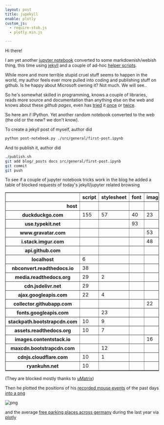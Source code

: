 ```yaml
---
layout: post
title: jupekyll
enable: plotly
custom_js: 
  - require-stub.js
  - plotly.min.js

---
```



Hi there!

I am yet another [jupyter notebook](https://ipython.org/notebook.html) converted to some markdownish/webish thing, this time using [jekyll](https://jekyllrb.com/) and a couple of ad-hoc [helper scripts](https://github.com/defgsus/blog/tree/master/src/nbconv).

While more and more terrible stupid cruel stuff seems to happen in the world, my author feels ever more pulled into coding and publishing stuff on github. Is he happy about Microsoft owning it? Not much. We will see.. 

So he's somewhat skilled in programming, knows a couple of libraries, reads more source and documentation than anything else on the web and knows about these *github pages*, even has [tried](https://defgsus.github.io/afd-chat/) it [once](https://defgsus.github.io/wahl17/) or [twice](https://defgsus.github.io/bm-wahl-18-jena/).

So here am i! IPython. Yet another random notebook converted to the web (the old or the new? we don't know).

To create a jekyll post of myself, author did
```bash
python post-notebook.py ./src/general/first-post.ipynb
```

And to publish it, author did
```bash
./publish.sh
git add blog/_posts docs src/general/first-post.ipynb
git commit 
git push
```

To see if a couple of jupyter notebook tricks work in the blog he added a table of blocked requests of today's jekyll/jupyter related browsing  







<div>
<style scoped>
    .dataframe tbody tr th:only-of-type {
        vertical-align: middle;
    }

    .dataframe tbody tr th {
        vertical-align: top;
    }

    .dataframe thead th {
        text-align: right;
    }
</style>
<table border="1" class="dataframe">
  <thead>
    <tr style="text-align: right;">
      <th></th>
      <th>script</th>
      <th>stylesheet</th>
      <th>font</th>
      <th>image</th>
      <th>ping</th>
      <th>beacon</th>
      <th>other</th>
      <th>main_frame</th>
    </tr>
    <tr>
      <th>host</th>
      <th></th>
      <th></th>
      <th></th>
      <th></th>
      <th></th>
      <th></th>
      <th></th>
      <th></th>
    </tr>
  </thead>
  <tbody>
    <tr>
      <th>duckduckgo.com</th>
      <td>155</td>
      <td>57</td>
      <td>40</td>
      <td>23</td>
      <td></td>
      <td></td>
      <td></td>
      <td></td>
    </tr>
    <tr>
      <th>use.typekit.net</th>
      <td></td>
      <td></td>
      <td>93</td>
      <td></td>
      <td></td>
      <td></td>
      <td></td>
      <td></td>
    </tr>
    <tr>
      <th>www.gravatar.com</th>
      <td></td>
      <td></td>
      <td></td>
      <td>53</td>
      <td></td>
      <td></td>
      <td></td>
      <td></td>
    </tr>
    <tr>
      <th>i.stack.imgur.com</th>
      <td></td>
      <td></td>
      <td></td>
      <td>48</td>
      <td></td>
      <td></td>
      <td></td>
      <td></td>
    </tr>
    <tr>
      <th>api.github.com</th>
      <td></td>
      <td></td>
      <td></td>
      <td></td>
      <td>25</td>
      <td>17</td>
      <td></td>
      <td></td>
    </tr>
    <tr>
      <th>localhost</th>
      <td>6</td>
      <td></td>
      <td></td>
      <td></td>
      <td></td>
      <td></td>
      <td>34</td>
      <td>2</td>
    </tr>
    <tr>
      <th>nbconvert.readthedocs.io</th>
      <td>38</td>
      <td></td>
      <td></td>
      <td></td>
      <td></td>
      <td></td>
      <td></td>
      <td></td>
    </tr>
    <tr>
      <th>media.readthedocs.org</th>
      <td>29</td>
      <td>2</td>
      <td></td>
      <td></td>
      <td></td>
      <td></td>
      <td></td>
      <td></td>
    </tr>
    <tr>
      <th>cdn.jsdelivr.net</th>
      <td>29</td>
      <td></td>
      <td></td>
      <td></td>
      <td></td>
      <td></td>
      <td></td>
      <td></td>
    </tr>
    <tr>
      <th>ajax.googleapis.com</th>
      <td>22</td>
      <td>4</td>
      <td></td>
      <td></td>
      <td></td>
      <td></td>
      <td></td>
      <td></td>
    </tr>
    <tr>
      <th>collector.githubapp.com</th>
      <td></td>
      <td></td>
      <td></td>
      <td>22</td>
      <td>2</td>
      <td></td>
      <td></td>
      <td></td>
    </tr>
    <tr>
      <th>fonts.googleapis.com</th>
      <td></td>
      <td>23</td>
      <td></td>
      <td></td>
      <td></td>
      <td></td>
      <td></td>
      <td></td>
    </tr>
    <tr>
      <th>stackpath.bootstrapcdn.com</th>
      <td>10</td>
      <td>9</td>
      <td></td>
      <td></td>
      <td></td>
      <td></td>
      <td></td>
      <td></td>
    </tr>
    <tr>
      <th>assets.readthedocs.org</th>
      <td>10</td>
      <td>7</td>
      <td></td>
      <td></td>
      <td></td>
      <td></td>
      <td></td>
      <td></td>
    </tr>
    <tr>
      <th>images.contentstack.io</th>
      <td></td>
      <td></td>
      <td></td>
      <td>16</td>
      <td></td>
      <td></td>
      <td></td>
      <td></td>
    </tr>
    <tr>
      <th>maxcdn.bootstrapcdn.com</th>
      <td></td>
      <td>12</td>
      <td></td>
      <td></td>
      <td></td>
      <td></td>
      <td></td>
      <td></td>
    </tr>
    <tr>
      <th>cdnjs.cloudflare.com</th>
      <td>10</td>
      <td>1</td>
      <td></td>
      <td></td>
      <td></td>
      <td></td>
      <td></td>
      <td></td>
    </tr>
    <tr>
      <th>ryankuhn.net</th>
      <td>10</td>
      <td></td>
      <td></td>
      <td></td>
      <td></td>
      <td></td>
      <td></td>
      <td></td>
    </tr>
  </tbody>
</table>
</div>



(They are blocked mostly thanks to [uMatrix](https://github.com/gorhill/uMatrix))

Then he plotted the positions of his [recorded mouse events](https://github.com/defgsus/ufa) of the past days [into a png](https://matplotlib.org/)





    
![png]({{site.baseurl}}/assets/nb/2021-03-02-first-post_files/2021-03-02-first-post_4_0.png)
    


and the average [free parking places across germany](https://github.com/defgsus/parking-data) during the last year via [plotly](https://plotly.com/graphing-libraries/)









<div>                            <div id="3e623017-b06f-4c58-a337-256fbf3f6ce5" class="plotly-graph-div" style="height:350px; width:100%;"></div>            <script type="text/javascript">                require(["plotly"], function(Plotly) {                    window.PLOTLYENV=window.PLOTLYENV || {};                                    if (document.getElementById("3e623017-b06f-4c58-a337-256fbf3f6ce5")) {                    Plotly.newPlot(                        "3e623017-b06f-4c58-a337-256fbf3f6ce5",                        [{"hovertemplate": "per week=%{x}<br>free parking %=%{y}<extra></extra>", "legendgroup": "", "line": {"color": "#636efa", "dash": "solid"}, "mode": "lines", "name": "", "orientation": "v", "showlegend": false, "type": "scatter", "x": ["2020-03-23T00:00:00", "2020-03-30T00:00:00", "2020-04-06T00:00:00", "2020-04-13T00:00:00", "2020-04-20T00:00:00", "2020-04-27T00:00:00", "2020-05-04T00:00:00", "2020-05-11T00:00:00", "2020-05-18T00:00:00", "2020-05-25T00:00:00", "2020-06-01T00:00:00", "2020-06-08T00:00:00", "2020-06-15T00:00:00", "2020-06-22T00:00:00", "2020-06-29T00:00:00", "2020-07-06T00:00:00", "2020-07-13T00:00:00", "2020-07-20T00:00:00", "2020-07-27T00:00:00", "2020-08-03T00:00:00", "2020-08-10T00:00:00", "2020-08-17T00:00:00", "2020-08-24T00:00:00", "2020-08-31T00:00:00", "2020-09-07T00:00:00", "2020-09-14T00:00:00", "2020-09-21T00:00:00", "2020-09-28T00:00:00", "2020-10-05T00:00:00", "2020-10-12T00:00:00", "2020-10-19T00:00:00", "2020-10-26T00:00:00", "2020-11-02T00:00:00", "2020-11-09T00:00:00", "2020-11-16T00:00:00", "2020-11-23T00:00:00", "2020-11-30T00:00:00", "2020-12-07T00:00:00", "2020-12-14T00:00:00", "2020-12-21T00:00:00", "2020-12-28T00:00:00", "2021-01-04T00:00:00", "2021-01-11T00:00:00", "2021-01-18T00:00:00", "2021-01-25T00:00:00", "2021-02-01T00:00:00"], "xaxis": "x", "y": [81.39335406503318, 78.488042377512, 78.18305148624327, 78.12249005777372, 75.36820019351688, 74.38202060620233, 71.15440456502984, 68.83523803579847, 67.51763653937834, 66.32854457762568, 67.19746434626656, 64.51577024616326, 63.80912536241573, 65.19905999979292, 62.652927555057595, 62.01854085955365, 63.486908610281915, 63.41855486104345, 63.961098604381654, 63.22078221202305, 62.87007594949558, 61.81700884001577, 59.78846293201503, 59.93534889472693, 60.675525245645126, 60.09869017665972, 60.76959200862859, 61.03163464959719, 59.7515148236435, 60.987604822803135, 63.58939209302269, 64.56453300679019, 69.66440400607104, 68.39344694613271, 67.2122258710455, 65.41033082509455, 65.95598363193447, 64.01227467731701, 71.82144812889933, 81.29715495242107, 84.08032214066913, 77.93441354607342, 75.80797463604058, 75.49523422189849, 76.17777873411897, 75.10342660200449], "yaxis": "y"}],                        {"height": 350, "legend": {"tracegroupgap": 0}, "margin": {"t": 60}, "template": {"data": {"bar": [{"error_x": {"color": "#2a3f5f"}, "error_y": {"color": "#2a3f5f"}, "marker": {"line": {"color": "white", "width": 0.5}}, "type": "bar"}], "barpolar": [{"marker": {"line": {"color": "white", "width": 0.5}}, "type": "barpolar"}], "carpet": [{"aaxis": {"endlinecolor": "#2a3f5f", "gridcolor": "#C8D4E3", "linecolor": "#C8D4E3", "minorgridcolor": "#C8D4E3", "startlinecolor": "#2a3f5f"}, "baxis": {"endlinecolor": "#2a3f5f", "gridcolor": "#C8D4E3", "linecolor": "#C8D4E3", "minorgridcolor": "#C8D4E3", "startlinecolor": "#2a3f5f"}, "type": "carpet"}], "choropleth": [{"colorbar": {"outlinewidth": 0, "ticks": ""}, "type": "choropleth"}], "contour": [{"colorbar": {"outlinewidth": 0, "ticks": ""}, "colorscale": [[0.0, "#0d0887"], [0.1111111111111111, "#46039f"], [0.2222222222222222, "#7201a8"], [0.3333333333333333, "#9c179e"], [0.4444444444444444, "#bd3786"], [0.5555555555555556, "#d8576b"], [0.6666666666666666, "#ed7953"], [0.7777777777777778, "#fb9f3a"], [0.8888888888888888, "#fdca26"], [1.0, "#f0f921"]], "type": "contour"}], "contourcarpet": [{"colorbar": {"outlinewidth": 0, "ticks": ""}, "type": "contourcarpet"}], "heatmap": [{"colorbar": {"outlinewidth": 0, "ticks": ""}, "colorscale": [[0.0, "#0d0887"], [0.1111111111111111, "#46039f"], [0.2222222222222222, "#7201a8"], [0.3333333333333333, "#9c179e"], [0.4444444444444444, "#bd3786"], [0.5555555555555556, "#d8576b"], [0.6666666666666666, "#ed7953"], [0.7777777777777778, "#fb9f3a"], [0.8888888888888888, "#fdca26"], [1.0, "#f0f921"]], "type": "heatmap"}], "heatmapgl": [{"colorbar": {"outlinewidth": 0, "ticks": ""}, "colorscale": [[0.0, "#0d0887"], [0.1111111111111111, "#46039f"], [0.2222222222222222, "#7201a8"], [0.3333333333333333, "#9c179e"], [0.4444444444444444, "#bd3786"], [0.5555555555555556, "#d8576b"], [0.6666666666666666, "#ed7953"], [0.7777777777777778, "#fb9f3a"], [0.8888888888888888, "#fdca26"], [1.0, "#f0f921"]], "type": "heatmapgl"}], "histogram": [{"marker": {"colorbar": {"outlinewidth": 0, "ticks": ""}}, "type": "histogram"}], "histogram2d": [{"colorbar": {"outlinewidth": 0, "ticks": ""}, "colorscale": [[0.0, "#0d0887"], [0.1111111111111111, "#46039f"], [0.2222222222222222, "#7201a8"], [0.3333333333333333, "#9c179e"], [0.4444444444444444, "#bd3786"], [0.5555555555555556, "#d8576b"], [0.6666666666666666, "#ed7953"], [0.7777777777777778, "#fb9f3a"], [0.8888888888888888, "#fdca26"], [1.0, "#f0f921"]], "type": "histogram2d"}], "histogram2dcontour": [{"colorbar": {"outlinewidth": 0, "ticks": ""}, "colorscale": [[0.0, "#0d0887"], [0.1111111111111111, "#46039f"], [0.2222222222222222, "#7201a8"], [0.3333333333333333, "#9c179e"], [0.4444444444444444, "#bd3786"], [0.5555555555555556, "#d8576b"], [0.6666666666666666, "#ed7953"], [0.7777777777777778, "#fb9f3a"], [0.8888888888888888, "#fdca26"], [1.0, "#f0f921"]], "type": "histogram2dcontour"}], "mesh3d": [{"colorbar": {"outlinewidth": 0, "ticks": ""}, "type": "mesh3d"}], "parcoords": [{"line": {"colorbar": {"outlinewidth": 0, "ticks": ""}}, "type": "parcoords"}], "pie": [{"automargin": true, "type": "pie"}], "scatter": [{"marker": {"colorbar": {"outlinewidth": 0, "ticks": ""}}, "type": "scatter"}], "scatter3d": [{"line": {"colorbar": {"outlinewidth": 0, "ticks": ""}}, "marker": {"colorbar": {"outlinewidth": 0, "ticks": ""}}, "type": "scatter3d"}], "scattercarpet": [{"marker": {"colorbar": {"outlinewidth": 0, "ticks": ""}}, "type": "scattercarpet"}], "scattergeo": [{"marker": {"colorbar": {"outlinewidth": 0, "ticks": ""}}, "type": "scattergeo"}], "scattergl": [{"marker": {"colorbar": {"outlinewidth": 0, "ticks": ""}}, "type": "scattergl"}], "scattermapbox": [{"marker": {"colorbar": {"outlinewidth": 0, "ticks": ""}}, "type": "scattermapbox"}], "scatterpolar": [{"marker": {"colorbar": {"outlinewidth": 0, "ticks": ""}}, "type": "scatterpolar"}], "scatterpolargl": [{"marker": {"colorbar": {"outlinewidth": 0, "ticks": ""}}, "type": "scatterpolargl"}], "scatterternary": [{"marker": {"colorbar": {"outlinewidth": 0, "ticks": ""}}, "type": "scatterternary"}], "surface": [{"colorbar": {"outlinewidth": 0, "ticks": ""}, "colorscale": [[0.0, "#0d0887"], [0.1111111111111111, "#46039f"], [0.2222222222222222, "#7201a8"], [0.3333333333333333, "#9c179e"], [0.4444444444444444, "#bd3786"], [0.5555555555555556, "#d8576b"], [0.6666666666666666, "#ed7953"], [0.7777777777777778, "#fb9f3a"], [0.8888888888888888, "#fdca26"], [1.0, "#f0f921"]], "type": "surface"}], "table": [{"cells": {"fill": {"color": "#EBF0F8"}, "line": {"color": "white"}}, "header": {"fill": {"color": "#C8D4E3"}, "line": {"color": "white"}}, "type": "table"}]}, "layout": {"annotationdefaults": {"arrowcolor": "#2a3f5f", "arrowhead": 0, "arrowwidth": 1}, "autotypenumbers": "strict", "coloraxis": {"colorbar": {"outlinewidth": 0, "ticks": ""}}, "colorscale": {"diverging": [[0, "#8e0152"], [0.1, "#c51b7d"], [0.2, "#de77ae"], [0.3, "#f1b6da"], [0.4, "#fde0ef"], [0.5, "#f7f7f7"], [0.6, "#e6f5d0"], [0.7, "#b8e186"], [0.8, "#7fbc41"], [0.9, "#4d9221"], [1, "#276419"]], "sequential": [[0.0, "#0d0887"], [0.1111111111111111, "#46039f"], [0.2222222222222222, "#7201a8"], [0.3333333333333333, "#9c179e"], [0.4444444444444444, "#bd3786"], [0.5555555555555556, "#d8576b"], [0.6666666666666666, "#ed7953"], [0.7777777777777778, "#fb9f3a"], [0.8888888888888888, "#fdca26"], [1.0, "#f0f921"]], "sequentialminus": [[0.0, "#0d0887"], [0.1111111111111111, "#46039f"], [0.2222222222222222, "#7201a8"], [0.3333333333333333, "#9c179e"], [0.4444444444444444, "#bd3786"], [0.5555555555555556, "#d8576b"], [0.6666666666666666, "#ed7953"], [0.7777777777777778, "#fb9f3a"], [0.8888888888888888, "#fdca26"], [1.0, "#f0f921"]]}, "colorway": ["#636efa", "#EF553B", "#00cc96", "#ab63fa", "#FFA15A", "#19d3f3", "#FF6692", "#B6E880", "#FF97FF", "#FECB52"], "font": {"color": "#2a3f5f"}, "geo": {"bgcolor": "white", "lakecolor": "white", "landcolor": "white", "showlakes": true, "showland": true, "subunitcolor": "#C8D4E3"}, "hoverlabel": {"align": "left"}, "hovermode": "closest", "mapbox": {"style": "light"}, "paper_bgcolor": "white", "plot_bgcolor": "white", "polar": {"angularaxis": {"gridcolor": "#EBF0F8", "linecolor": "#EBF0F8", "ticks": ""}, "bgcolor": "white", "radialaxis": {"gridcolor": "#EBF0F8", "linecolor": "#EBF0F8", "ticks": ""}}, "scene": {"xaxis": {"backgroundcolor": "white", "gridcolor": "#DFE8F3", "gridwidth": 2, "linecolor": "#EBF0F8", "showbackground": true, "ticks": "", "zerolinecolor": "#EBF0F8"}, "yaxis": {"backgroundcolor": "white", "gridcolor": "#DFE8F3", "gridwidth": 2, "linecolor": "#EBF0F8", "showbackground": true, "ticks": "", "zerolinecolor": "#EBF0F8"}, "zaxis": {"backgroundcolor": "white", "gridcolor": "#DFE8F3", "gridwidth": 2, "linecolor": "#EBF0F8", "showbackground": true, "ticks": "", "zerolinecolor": "#EBF0F8"}}, "shapedefaults": {"line": {"color": "#2a3f5f"}}, "ternary": {"aaxis": {"gridcolor": "#DFE8F3", "linecolor": "#A2B1C6", "ticks": ""}, "baxis": {"gridcolor": "#DFE8F3", "linecolor": "#A2B1C6", "ticks": ""}, "bgcolor": "white", "caxis": {"gridcolor": "#DFE8F3", "linecolor": "#A2B1C6", "ticks": ""}}, "title": {"x": 0.05}, "xaxis": {"automargin": true, "gridcolor": "#EBF0F8", "linecolor": "#EBF0F8", "ticks": "", "title": {"standoff": 15}, "zerolinecolor": "#EBF0F8", "zerolinewidth": 2}, "yaxis": {"automargin": true, "gridcolor": "#EBF0F8", "linecolor": "#EBF0F8", "ticks": "", "title": {"standoff": 15}, "zerolinecolor": "#EBF0F8", "zerolinewidth": 2}}}, "xaxis": {"anchor": "y", "domain": [0.0, 1.0], "title": {"text": "per week"}}, "yaxis": {"anchor": "x", "domain": [0.0, 1.0], "title": {"text": "free parking %"}}},                        {"responsive": true}                    ).then(function(){


                        })                };                });            </script>        </div>




